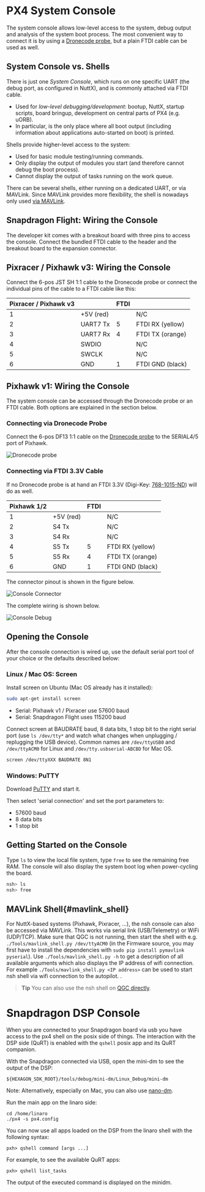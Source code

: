 # PX4 System Console

The system console allows low-level access to the system, debug output and analysis of the system boot process. The most convenient way to connect it is by using a [Dronecode probe](https://kb.zubax.com/display/MAINKB/Dronecode+Probe+documentation), but a plain FTDI cable can be used as well.

## System Console vs. Shells

There is just one *System Console*, which runs on one specific UART (the debug port, as configured in NuttX), and is commonly attached via FTDI cable.

* Used for *low-level debugging/development*: bootup, NuttX, startup scripts, board bringup, development on central parts of PX4 (e.g. uORB).
* In particular, is the only place where all boot output (including information about applications auto-started on boot) is printed.

Shells provide higher-level access to the system:

* Used for basic module testing/running commands.
* Only display the output of modules you start (and therefore cannot debug the boot process).
* Cannot display the output of tasks running on the work queue.

There can be several shells, either running on a dedicated UART, or via MAVLink. Since MAVLink provides more flexibility, the shell is nowadays only used [via MAVLink](#mavlink_shell).

## Snapdragon Flight: Wiring the Console

The developer kit comes with a breakout board with three pins to access the console. Connect the bundled FTDI cable to the header and the breakout board to the expansion connector.

## Pixracer / Pixhawk v3: Wiring the Console

Connect the 6-pos JST SH 1:1 cable to the Dronecode probe or connect the individual pins of the cable to a FTDI cable like this:

| Pixracer / Pixhawk v3 |           | FTDI |                  |
| --------------------- | --------- | ---- | ---------------- |
| 1                     | +5V (red) |      | N/C              |
| 2                     | UART7 Tx  | 5    | FTDI RX (yellow) |
| 3                     | UART7 Rx  | 4    | FTDI TX (orange) |
| 4                     | SWDIO     |      | N/C              |
| 5                     | SWCLK     |      | N/C              |
| 6                     | GND       | 1    | FTDI GND (black) |

## Pixhawk v1: Wiring the Console

The system console can be accessed through the Dronecode probe or an FTDI cable. Both options are explained in the section below.

### Connecting via Dronecode Probe

Connect the 6-pos DF13 1:1 cable on the [Dronecode probe](https://kb.zubax.com/display/MAINKB/Dronecode+Probe+documentation) to the SERIAL4/5 port of Pixhawk.

![Dronecode probe](../../assets/console/dronecode_probe.jpg)

### Connecting via FTDI 3.3V Cable

If no Dronecode probe is at hand an FTDI 3.3V (Digi-Key: [768-1015-ND](http://www.digikey.com/product-detail/en/TTL-232R-3V3/768-1015-ND/1836393)) will do as well.

| Pixhawk 1/2 |           | FTDI |                  |
| ----------- | --------- | ---- | ---------------- |
| 1           | +5V (red) |      | N/C              |
| 2           | S4 Tx     |      | N/C              |
| 3           | S4 Rx     |      | N/C              |
| 4           | S5 Tx     | 5    | FTDI RX (yellow) |
| 5           | S5 Rx     | 4    | FTDI TX (orange) |
| 6           | GND       | 1    | FTDI GND (black) |

The connector pinout is shown in the figure below.

![Console Connector](../../assets/console/console_connector.jpg)

The complete wiring is shown below.

![Console Debug](../../assets/console/console_debug.jpg)

## Opening the Console

After the console connection is wired up, use the default serial port tool of your choice or the defaults described below:

### Linux / Mac OS: Screen

Install screen on Ubuntu (Mac OS already has it installed):

```bash
sudo apt-get install screen
```

* Serial: Pixhawk v1 / Pixracer use 57600 baud
* Serial: Snapdragon Flight uses 115200 baud

Connect screen at BAUDRATE baud, 8 data bits, 1 stop bit to the right serial port (use `ls /dev/tty*` and watch what changes when unplugging / replugging the USB device). Common names are `/dev/ttyUSB0` and `/dev/ttyACM0` for Linux and `/dev/tty.usbserial-ABCBD` for Mac OS.

```bash
screen /dev/ttyXXX BAUDRATE 8N1
```

### Windows: PuTTY

Download [PuTTY](http://www.chiark.greenend.org.uk/~sgtatham/putty/download.html) and start it.

Then select 'serial connection' and set the port parameters to:

* 57600 baud
* 8 data bits
* 1 stop bit

## Getting Started on the Console

Type `ls` to view the local file system, type `free` to see the remaining free RAM. The console will also display the system boot log when power-cycling the board.

```bash
nsh> ls
nsh> free
```

## MAVLink Shell{#mavlink_shell}

For NuttX-based systems (Pixhawk, Pixracer, ...), the nsh console can also be accessed via MAVLink. This works via serial link (USB/Telemetry) or WiFi (UDP/TCP). Make sure that QGC is not running, then start the shell with e.g. `./Tools/mavlink_shell.py /dev/ttyACM0` (in the Firmware source, you may first have to install the dependencies with `sudo pip install pymavlink pyserial`). Use `./Tools/mavlink_shell.py -h` to get a description of all available arguments which also displays the IP address of wifi connection. For example `./Tools/mavlink_shell.py <IP address>` can be used to start nsh shell via wifi connection to the autopilot. .

> **Tip** You can also use the nsh shell on [QGC directly](https://docs.qgroundcontrol.com/en/analyze_view/mavlink_console.html).

# Snapdragon DSP Console

When you are connected to your Snapdragon board via usb you have access to the px4 shell on the posix side of things. The interaction with the DSP side (QuRT) is enabled with the `qshell` posix app and its QuRT companion.

With the Snapdragon connected via USB, open the mini-dm to see the output of the DSP:

    ${HEXAGON_SDK_ROOT}/tools/debug/mini-dm/Linux_Debug/mini-dm
    

Note: Alternatively, especially on Mac, you can also use [nano-dm](https://github.com/kevinmehall/nano-dm).

Run the main app on the linaro side:

    cd /home/linaro
    ./px4 -s px4.config
    

You can now use all apps loaded on the DSP from the linaro shell with the following syntax:

    pxh> qshell command [args ...]
    

For example, to see the available QuRT apps:

    pxh> qshell list_tasks
    

The output of the executed command is displayed on the minidm.